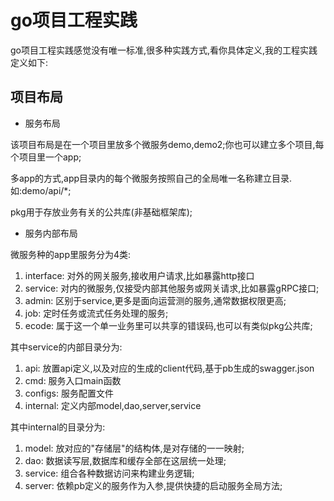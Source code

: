 # go项目工程实践 #

go项目工程实践感觉没有唯一标准,很多种实践方式,看你具体定义,我的工程实践定义如下:

## 项目布局 ##

- 服务布局

该项目布局是在一个项目里放多个微服务demo,demo2;你也可以建立多个项目,每个项目里一个app;

多app的方式,app目录内的每个微服务按照自己的全局唯一名称建立目录.
如:demo/api/*;

pkg用于存放业务有关的公共库(非基础框架库);

- 服务内部布局

微服务种的app里服务分为4类:

1. interface: 对外的网关服务,接收用户请求,比如暴露http接口
2. service: 对内的微服务,仅接受内部其他服务或网关请求,比如暴露gRPC接口;
3. admin: 区别于service,更多是面向运营测的服务,通常数据权限更高;
4. job: 定时任务或流式任务处理的服务;
5. ecode: 属于这一个单一业务里可以共享的错误码,也可以有类似pkg公共库;

其中service的内部目录分为:

1. api: 放置api定义,以及对应的生成的client代码,基于pb生成的swagger.json
2. cmd: 服务入口main函数
3. configs: 服务配置文件
4. internal: 定义内部model,dao,server,service

其中internal的目录分为:

1. model: 放对应的"存储层"的结构体,是对存储的一一映射;
2. dao: 数据读写层,数据库和缓存全部在这层统一处理;
3. service: 组合各种数据访问来构建业务逻辑;
4. server: 依赖pb定义的服务作为入参,提供快捷的启动服务全局方法;